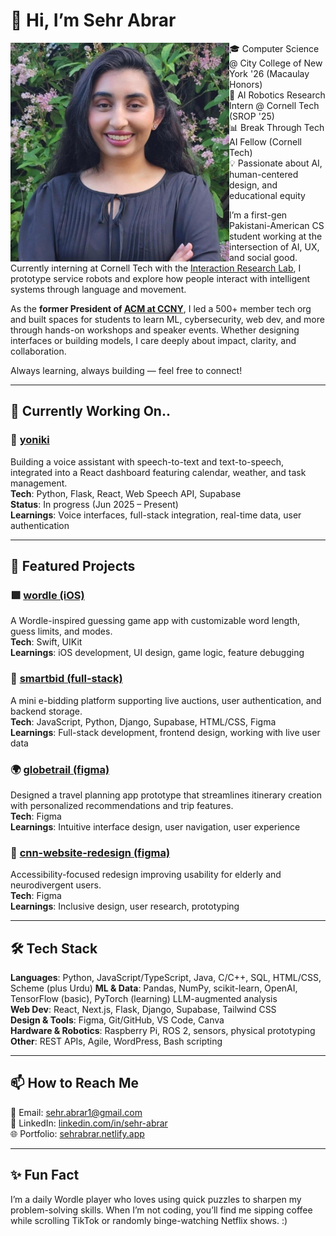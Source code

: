 # 👋 Hi, I’m Sehr Abrar

<img src="https://github.com/sehr-abrar/sehr-abrar/blob/main/profile.jpeg" alt="Sehr Abrar" width="350" align="left" />

🎓 Computer Science @ City College of New York '26 (Macaulay Honors)  
🤖 AI Robotics Research Intern @ Cornell Tech (SROP '25)  
📊 Break Through Tech AI Fellow (Cornell Tech)  
💡 Passionate about AI, human-centered design, and educational equity  

I’m a first-gen Pakistani-American CS student working at the intersection of AI, UX, and social good. Currently interning at Cornell Tech with the [Interaction Research Lab](https://irl.tech.cornell.edu/), I prototype service robots and explore how people interact with intelligent systems through language and movement.

As the **former President of [ACM at CCNY](https://beaverscode.club/)**, I led a 500+ member tech org and built spaces for students to learn ML, cybersecurity, web dev, and more through hands-on workshops and speaker events. Whether designing interfaces or building models, I care deeply about impact, clarity, and collaboration.

Always learning, always building — feel free to connect!

---

## 🎯 Currently Working On..

### 🚧 [yoniki]()  
Building a voice assistant with speech-to-text and text-to-speech, integrated into a React dashboard featuring calendar, weather, and task management.  
**Tech**: Python, Flask, React, Web Speech API, Supabase  
**Status**: In progress (Jun 2025 – Present)  
**Learnings**: Voice interfaces, full-stack integration, real-time data, user authentication

---

## 🚀 Featured Projects

### 🟩 [wordle (iOS)](https://github.com/sehr-abrar/wordle)  
A Wordle-inspired guessing game app with customizable word length, guess limits, and modes.  
**Tech**: Swift, UIKit  
**Learnings**: iOS development, UI design, game logic, feature debugging

### 🧾 [smartbid (full-stack)](https://github.com/saanavig/SmartBid)
A mini e-bidding platform supporting live auctions, user authentication, and backend storage.  
**Tech**: JavaScript, Python, Django, Supabase, HTML/CSS, Figma  
**Learnings**: Full-stack development, frontend design, working with live user data

### 🌍 [globetrail (figma)](https://github.com/sehr-abrar/globetrail)  
Designed a travel planning app prototype that streamlines itinerary creation with personalized recommendations and trip features.  
**Tech**: Figma  
**Learnings**: Intuitive interface design, user navigation, user experience

### 🎨 [cnn-website-redesign (figma)](https://github.com/sehr-abrar/cnn-website-redesign)  
Accessibility-focused redesign improving usability for elderly and neurodivergent users.  
**Tech**: Figma  
**Learnings**: Inclusive design, user research, prototyping

---

## 🛠 Tech Stack

**Languages**: Python, JavaScript/TypeScript, Java, C/C++, SQL, HTML/CSS, Scheme (plus Urdu)
**ML & Data**: Pandas, NumPy, scikit-learn, OpenAI, TensorFlow (basic), PyTorch (learning) LLM-augmented analysis  
**Web Dev**: React, Next.js, Flask, Django, Supabase, Tailwind CSS  
**Design & Tools**: Figma, Git/GitHub, VS Code, Canva  
**Hardware & Robotics**: Raspberry Pi, ROS 2, sensors, physical prototyping  
**Other**: REST APIs, Agile, WordPress, Bash scripting

---

## 📫 How to Reach Me

📧 Email: sehr.abrar1@gmail.com  
🔗 LinkedIn: [linkedin.com/in/sehr-abrar](https://www.linkedin.com/in/sehr-abrar)  
🌐 Portfolio: [sehrabrar.netlify.app](https://sehrabrar.netlify.app)

---

## ✨ Fun Fact

I’m a daily Wordle player who loves using quick puzzles to sharpen my problem-solving skills. When I’m not coding, you’ll find me sipping coffee while scrolling TikTok or randomly binge-watching Netflix shows. :)
